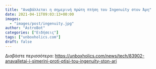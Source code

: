 ```yaml
---
title: "Αναβάλλεται η σημερινή πρώτη πτήση του Ingenuity στον Άρη"
date: 2021-04-11T09:03:13+00:00
images:
  - "images/post/ingenuity.jpg"
author: "AstroBot"
categories: ["Ειδήσεις"]
tags: ["unboxholics.com"]
draft: false
---
```




Διαβάστε περισσότερα: https://unboxholics.com/news/tech/83902-anavalletai-i-simerini-proti-ptisi-tou-ingenuity-ston-ari
